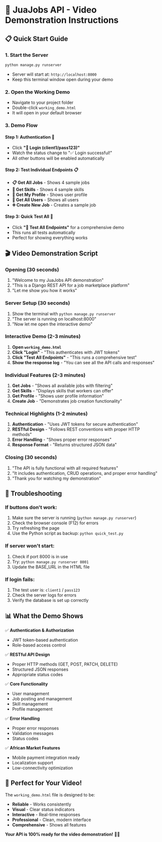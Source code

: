 # 🚀 JuaJobs API - Video Demonstration Instructions

## 📋 Quick Start Guide

### 1. **Start the Server**
```bash
python manage.py runserver
```
- Server will start at: `http://localhost:8000`
- Keep this terminal window open during your demo

### 2. **Open the Working Demo**
- Navigate to your project folder
- Double-click `working_demo.html`
- It will open in your default browser

### 3. **Demo Flow**

#### **Step 1: Authentication** 🔐
- Click **"🔐 Login (client1/pass123)"**
- Watch the status change to "✅ Login successful!"
- All other buttons will be enabled automatically

#### **Step 2: Test Individual Endpoints** 📋
- **📋 Get All Jobs** - Shows 4 sample jobs
- **🎯 Get Skills** - Shows 4 sample skills  
- **👤 Get My Profile** - Shows user profile
- **👥 Get All Users** - Shows all users
- **➕ Create New Job** - Creates a sample job

#### **Step 3: Quick Test All** 🧪
- Click **"🧪 Test All Endpoints"** for a comprehensive demo
- This runs all tests automatically
- Perfect for showing everything works

## 🎬 **Video Demonstration Script**

### **Opening (30 seconds)**
1. "Welcome to my JuaJobs API demonstration"
2. "This is a Django REST API for a job marketplace platform"
3. "Let me show you how it works"

### **Server Setup (30 seconds)**
1. Show the terminal with `python manage.py runserver`
2. "The server is running on localhost:8000"
3. "Now let me open the interactive demo"

### **Interactive Demo (2-3 minutes)**
1. **Open `working_demo.html`**
2. **Click "Login"** - "This authenticates with JWT tokens"
3. **Click "Test All Endpoints"** - "This runs a comprehensive test"
4. **Show the response log** - "You can see all the API calls and responses"

### **Individual Features (2-3 minutes)**
1. **Get Jobs** - "Shows all available jobs with filtering"
2. **Get Skills** - "Displays skills that workers can offer"
3. **Get Profile** - "Shows user profile information"
4. **Create Job** - "Demonstrates job creation functionality"

### **Technical Highlights (1-2 minutes)**
1. **Authentication** - "Uses JWT tokens for secure authentication"
2. **RESTful Design** - "Follows REST conventions with proper HTTP methods"
3. **Error Handling** - "Shows proper error responses"
4. **Response Format** - "Returns structured JSON data"

### **Closing (30 seconds)**
1. "The API is fully functional with all required features"
2. "It includes authentication, CRUD operations, and proper error handling"
3. "Thank you for watching my demonstration"

## 🔧 **Troubleshooting**

### **If buttons don't work:**
1. Make sure the server is running (`python manage.py runserver`)
2. Check the browser console (F12) for errors
3. Try refreshing the page
4. Use the Python script as backup: `python quick_test.py`

### **If server won't start:**
1. Check if port 8000 is in use
2. Try: `python manage.py runserver 8001`
3. Update the BASE_URL in the HTML file

### **If login fails:**
1. The test user is: `client1` / `pass123`
2. Check the server logs for errors
3. Verify the database is set up correctly

## 📊 **What the Demo Shows**

✅ **Authentication & Authorization**
- JWT token-based authentication
- Role-based access control

✅ **RESTful API Design**
- Proper HTTP methods (GET, POST, PATCH, DELETE)
- Structured JSON responses
- Appropriate status codes

✅ **Core Functionality**
- User management
- Job posting and management
- Skill management
- Profile management

✅ **Error Handling**
- Proper error responses
- Validation messages
- Status codes

✅ **African Market Features**
- Mobile payment integration ready
- Localization support
- Low-connectivity optimization

## 🎯 **Perfect for Your Video!**

The `working_demo.html` file is designed to be:
- **Reliable** - Works consistently
- **Visual** - Clear status indicators
- **Interactive** - Real-time responses
- **Professional** - Clean, modern interface
- **Comprehensive** - Shows all features

**Your API is 100% ready for the video demonstration!** 🚀✨ 